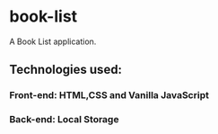 # book-list
A Book List application.

## Technologies used:
### Front-end: HTML,CSS and Vanilla JavaScript
### Back-end: Local Storage
